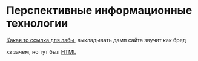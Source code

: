 # Перспективные информационные технологии

[Какая то ссылка для лабы](https://nodejsdev.ru/guide/create-server/), выкладывать дамп сайта звучит как бред

хз зачем, но тут был [HTML](1/HTML)
